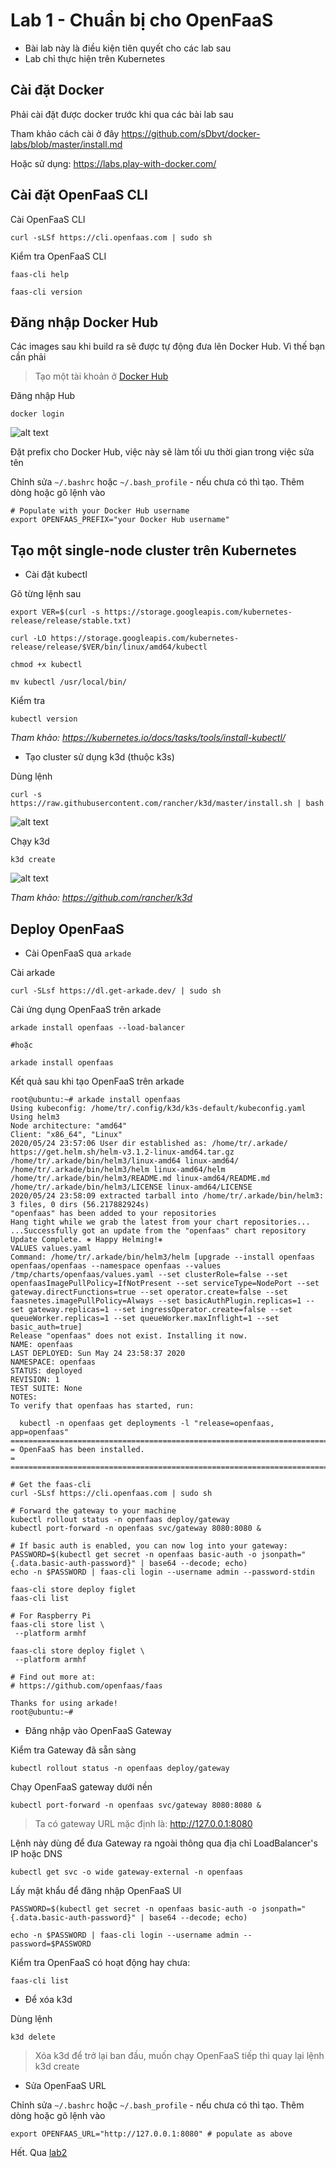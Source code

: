 # Lab 1 - Chuẩn bị cho OpenFaaS

- Bài lab này là điều kiện tiên quyết cho các lab sau
- Lab chỉ thực hiện trên Kubernetes

## Cài đặt Docker

Phải cài đặt được docker trước khi qua các bài lab sau

Tham khảo cách cài ở đây https://github.com/sDbvt/docker-labs/blob/master/install.md

Hoặc sử dụng: https://labs.play-with-docker.com/

## Cài đặt OpenFaaS CLI

Cài OpenFaaS CLI
```
curl -sLSf https://cli.openfaas.com | sudo sh
```

Kiểm tra OpenFaaS CLI
```
faas-cli help

faas-cli version
```

## Đăng nhập Docker Hub

Các images sau khi build ra sẽ được tự động đưa lên Docker Hub. Vì thế bạn cần phải

> Tạo một tài khoản ở [Docker Hub](https://hub.docker.com/)

Đăng nhập Hub
```
docker login
```

![alt text](/img/docker-login.png "Docker Login")

Đặt prefix cho Docker Hub, việc này sẽ làm tối ưu thời gian trong việc sửa tên

Chỉnh sửa `~/.bashrc` hoặc `~/.bash_profile` - nếu chưa có thì tạo. Thêm dòng hoặc gõ lệnh vào
```
# Populate with your Docker Hub username
export OPENFAAS_PREFIX="your Docker Hub username"
```

## Tạo một single-node cluster trên Kubernetes

- Cài đặt kubectl

Gõ từng lệnh sau
```
export VER=$(curl -s https://storage.googleapis.com/kubernetes-release/release/stable.txt)

curl -LO https://storage.googleapis.com/kubernetes-release/release/$VER/bin/linux/amd64/kubectl

chmod +x kubectl

mv kubectl /usr/local/bin/
```

Kiểm tra
```
kubectl version
```

*Tham khảo: https://kubernetes.io/docs/tasks/tools/install-kubectl/*

- Tạo cluster sử dụng k3d (thuộc k3s)

Dùng lệnh
```
curl -s https://raw.githubusercontent.com/rancher/k3d/master/install.sh | bash
```

![alt text](/img/k3d.png "K3d")

Chạy k3d
```
k3d create
```

![alt text](/img/k3d-create.png "K3d create")

*Tham khảo: https://github.com/rancher/k3d*

## Deploy OpenFaaS

- Cài OpenFaaS qua `arkade`

Cài arkade
```
curl -SLsf https://dl.get-arkade.dev/ | sudo sh
```

Cài ứng dụng OpenFaaS trên arkade
```
arkade install openfaas --load-balancer

#hoặc

arkade install openfaas
```

Kết quả sau khi tạo OpenFaaS trên arkade
```
root@ubuntu:~# arkade install openfaas
Using kubeconfig: /home/tr/.config/k3d/k3s-default/kubeconfig.yaml
Using helm3
Node architecture: "amd64"
Client: "x86_64", "Linux"
2020/05/24 23:57:06 User dir established as: /home/tr/.arkade/
https://get.helm.sh/helm-v3.1.2-linux-amd64.tar.gz
/home/tr/.arkade/bin/helm3/linux-amd64 linux-amd64/
/home/tr/.arkade/bin/helm3/helm linux-amd64/helm
/home/tr/.arkade/bin/helm3/README.md linux-amd64/README.md
/home/tr/.arkade/bin/helm3/LICENSE linux-amd64/LICENSE
2020/05/24 23:58:09 extracted tarball into /home/tr/.arkade/bin/helm3: 3 files, 0 dirs (56.217882924s)
"openfaas" has been added to your repositories
Hang tight while we grab the latest from your chart repositories...
...Successfully got an update from the "openfaas" chart repository
Update Complete. ⎈ Happy Helming!⎈ 
VALUES values.yaml
Command: /home/tr/.arkade/bin/helm3/helm [upgrade --install openfaas openfaas/openfaas --namespace openfaas --values /tmp/charts/openfaas/values.yaml --set clusterRole=false --set openfaasImagePullPolicy=IfNotPresent --set serviceType=NodePort --set gateway.directFunctions=true --set operator.create=false --set faasnetes.imagePullPolicy=Always --set basicAuthPlugin.replicas=1 --set gateway.replicas=1 --set ingressOperator.create=false --set queueWorker.replicas=1 --set queueWorker.maxInflight=1 --set basic_auth=true]
Release "openfaas" does not exist. Installing it now.
NAME: openfaas
LAST DEPLOYED: Sun May 24 23:58:37 2020
NAMESPACE: openfaas
STATUS: deployed
REVISION: 1
TEST SUITE: None
NOTES:
To verify that openfaas has started, run:

  kubectl -n openfaas get deployments -l "release=openfaas, app=openfaas"
=======================================================================
= OpenFaaS has been installed.                                        =
=======================================================================

# Get the faas-cli
curl -SLsf https://cli.openfaas.com | sudo sh

# Forward the gateway to your machine
kubectl rollout status -n openfaas deploy/gateway
kubectl port-forward -n openfaas svc/gateway 8080:8080 &

# If basic auth is enabled, you can now log into your gateway:
PASSWORD=$(kubectl get secret -n openfaas basic-auth -o jsonpath="{.data.basic-auth-password}" | base64 --decode; echo)
echo -n $PASSWORD | faas-cli login --username admin --password-stdin

faas-cli store deploy figlet
faas-cli list

# For Raspberry Pi
faas-cli store list \
 --platform armhf

faas-cli store deploy figlet \
 --platform armhf

# Find out more at:
# https://github.com/openfaas/faas

Thanks for using arkade!
root@ubuntu:~# 
```

- Đăng nhập vào OpenFaaS Gateway

Kiểm tra Gateway đã sẵn sàng
```
kubectl rollout status -n openfaas deploy/gateway
```

Chạy OpenFaaS gateway dưới nền
```
kubectl port-forward -n openfaas svc/gateway 8080:8080 &
```

> Ta có gateway URL mặc định là: http://127.0.0.1:8080

Lệnh này dùng để đưa Gateway ra ngoài thông qua địa chỉ LoadBalancer's IP hoặc DNS
```
kubectl get svc -o wide gateway-external -n openfaas
```

Lấy mật khẩu để đăng nhập OpenFaaS UI
```
PASSWORD=$(kubectl get secret -n openfaas basic-auth -o jsonpath="{.data.basic-auth-password}" | base64 --decode; echo)

echo -n $PASSWORD | faas-cli login --username admin --password=$PASSWORD
```

Kiểm tra OpenFaaS có hoạt động hay chưa:
```
faas-cli list
```

- Để xóa k3d

Dùng lệnh
```
k3d delete
```

> Xóa k3d để trở lại ban đầu, muốn chạy OpenFaaS tiếp thì quay lại lệnh k3d create

- Sửa OpenFaaS URL

Chỉnh sửa `~/.bashrc` hoặc `~/.bash_profile` - nếu chưa có thì tạo. Thêm dòng hoặc gõ lệnh vào
```
export OPENFAAS_URL="http://127.0.0.1:8080" # populate as above
```

Hết. Qua [lab2](lab2.md)